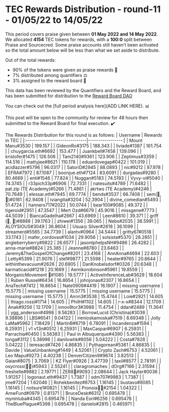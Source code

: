 
# TEC Rewards Distribution - round-11  - 01/05/22 to 14/05/22
This period covers praise given between **01 May 2022 and 14 May 2022**. We allocated **4154** TEC tokens for rewards, with a **100:0** split between Praise and Sourcecred. Some praise accounts still haven’t been activated so the total amount below will be less than what we set aside to distribute.

Out of the total rewards:

* 90% of the tokens were given as praise rewards :pray:
* 7% distributed among quantifiers :balance_scale:
* 3% assigned to the reward board :memo:

This data has been reviewed by the Quantifiers and the Reward Board, and has been submitted for distribution to the [Reward Board DAO](https://xdai.aragon.blossom.software/#/rewardboardtec/)


You can check out the [full period analysis here](ADD LINK HERE). :bar_chart:

This post will be open to the community for review for 48 hours then submitted to the Reward Board for final execution. :heavy_check_mark:

The Rewards Distribution for this round is as follows:
| Username                      |   Rewards in TEC |
|:------------------------------|-----------------:|
| Mount Manu#3530               |       199.157    |
| GideonRo#3175                 |       188.343    |
| liviade#1387                  |       161.754    |
| chuygarcia.eth#6692           |       153.477    |
| Juankbell#7458                |       139.096    |
| kristofer#1475                |       126.506    |
| Tam2140#9361                  |       123.906    |
| Zeptimus#3359                 |       114.516    |
| mattyjee#8621                 |       110.178    |
| eduardovegap#0422             |       101.019    |
| acidlazzer#5796               |        96.0317   |
| SatoriD#2945                  |        88.0893   |
| nic#9212                      |        87.978    |
| EFRA#7972                     |        87.1087   |
| boonjue.eth#7124              |        83.6091   |
| durgadas#9280                 |        80.4669   |
| enti#1546                     |        77.824    |
| Nuggan#5183                   |        74.5193   |
| Vyvy-vi#5040                  |        74.3745   |
| r33pich33p#6906               |        72.7331   |
| natesuits#4789                |        71.6482   |
| pat.zip (TE Academy)#5266     |        71.4861   |
| akrtws (TE Academy)#4246      |        70.7649   |
| elessar.eth#7945              |        69.7774   |
| bends#3537                    |        66.7408   |
| sem(🌸,🐝)#0161               |        62.9408   |
| iviangita#3204                |        52.3904   |
| divine_comedian#5493          |        51.4724   |
| hanners717#2022               |        50.0744   |
| bear100#9085                  |        49.372    |
| tigeroid#2951                 |        47.3547   |
| Mert Ozd#6679                 |        45.9016   |
| missgene#7773                 |        44.5039   |
| BiancaGadelha#2667            |        43.6969   |
| Leen#8610                     |        39.371    |
| griff (💜, 💜)#8888           |        39.1763   |
| zhiwei#1356                   |        39.065    |
| Nebs#2035                     |        38.5991   |
| ALOYSIOUS#3049                |        36.8604   |
| Usua◎ Silver#2618             |        36.1099   |
| streamerd#5565                |        34.7739   |
| alantv#0964                   |        34.5444   |
| gritty67#0518                 |        33.1743   |
| mafer_cordovas#1034           |        29.9056   |
| solsista#5370                 |        28.2851   |
| angieberryberry#9822          |        26.6577   |
| jasontphelpsNH#9486           |        26.4282   |
| anna-marie#8824               |        25.385    |
| Jeanne#8780                   |        23.6463   |
| Jeremy&TheGospelOfChange#8201 |        23.4168   |
| AnnAnna#4694                  |        22.603    |
| Letty#5399                    |        21.9076   |
| stef#9877                     |        21.5598   |
| heater#9765                   |        20.8644   |
| withinthevacuum#2626          |        20.6905   |
| DanKnobelsdorf#0326           |        20.6348   |
| karmaticacid#1218             |        20.1689   |
| Aemikorobinson#5961           |        19.8559   |
| MorganicMovement 🍄#1085      |        19.5777   |
| ActiveInferenceLab#3629       |        18.604    |
| Ruben Russel#6434             |        16.8654   |
| johnjonas#2307                |        16.8654   |
| AnaTech#7412                  |        16.8654   |
| Nate0909#4419                 |        16.1907   |
| missing username              |        15.5775   |
| missing username              |        15.5775   |
| missing username              |        15.5775   |
| missing username              |        15.5775   |
| Annn3#3538                    |        15.4744   |
| Loie#2921                     |        14.605    |
| thiago.rossi#1714             |        14.605    |
| PhilH#1102                    |        14.605    |
| r-x-x#8344                    |        12.1709   |
| Anak#9256                     |        12.1709   |
| innov8tor3#3988               |        11.4754   |
| ddan#2489                     |        11.3641   |
| ygg_anderson#4998             |         9.56283  |
| BorrowLucid (Christina)#3036  |         9.38896  |
| LBS#6541                      |         9.04122  |
| irenioskamoska#7519           |         8.69348  |
| Jolly LaMa#5962               |         7.18429  |
| MartinB#6719                  |         6.78091  |
| Incandenza#1594               |         6.25931  |
| v1 v13n#0512                  |         6.25931  |
| MaxCaspar#6907                |         6.25931  |
| Parrachia#0450                |         5.56383  |
| Paul in Albuquerque#4390      |         5.56383  |
| tonga#3112                    |         5.38996  |
| danilowhk#8056                |         5.04222  |
| Costa#7828                    |         5.04222  |
| teresacd#7426                 |         4.86835  |
| Pythagorean#5361              |         4.86835  |
| Davide | ValueUnbanking#1449  |         4.52061  |
| Crypto Zach#6753              |         4.52061  |
| Leo Mapu#9273                 |         4.40238  |
| DenverCitizen9#9674           |         3.82513  |
| Gaian#8075                    |         3.7069   |
| KZ Flyer#0926                 |         3.47739  |
| taxil#8577                    |         2.78191  |
| osycross(🦎🦎)#5943           |         2.55241  |
| claragromaches | dOrg#7166    |         2.31594  |
| freshelle#9882                |         2.19771  |
| ZER8🧠#9093                   |         2.08644  |
| Jack Hayter#0036              |         1.91257  |
| logonaut.eth#9437             |         1.7387   |
| sdm707#9983                   |         1.7387   |
| jme#7204                      |         1.62046  |
| Rohekbenitez#8753             |         1.16145  |
| bustavo#8085                  |         1.16145  |
| notsure1#0821                 |         1.16145  |
| Pronoia🐙🦘#2154              |         1.04322  |
| AmwFund#0979                  |         0.81371  |
| BruceDesk#6312                |         0.695478 |
| myninluba#4345                |         0.695478 |
| Nanda Eorl#6256               |         0.695478 |
| TheBluePlague#5398            |         0.695478 |
| danielo#2815                  |         0.465971 |